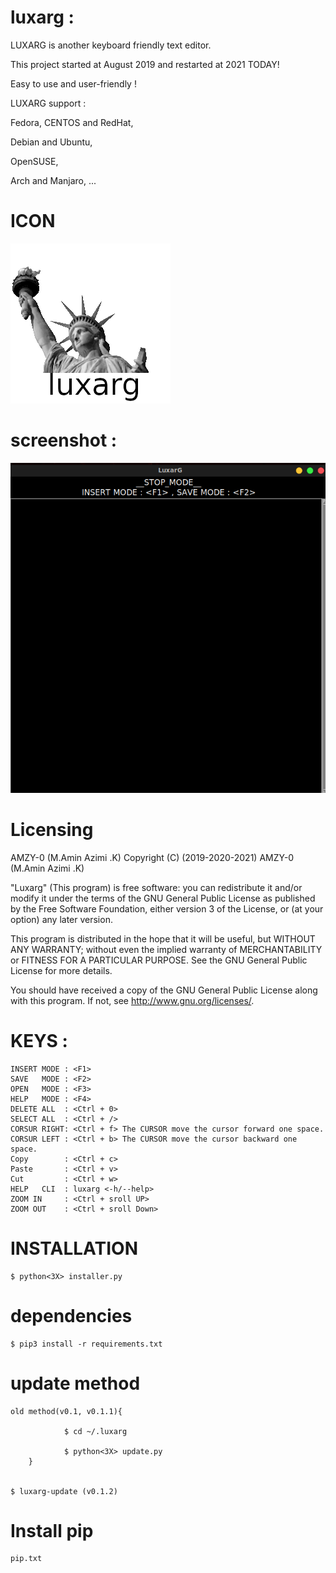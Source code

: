 # luxarg :


LUXARG is another keyboard friendly text editor.

This project started at August 2019 and restarted at 2021 TODAY!

Easy to use and user-friendly !




LUXARG support :

Fedora, CENTOS and RedHat,

Debian and Ubuntu,

OpenSUSE,

Arch and Manjaro, ...


# ICON

![ICON](icon/luxarg.png)


# screenshot :

![screenshot](screenshot/1.png)


# Licensing

AMZY-0 (M.Amin Azimi .K) 
Copyright (C) (2019-2020-2021)  AMZY-0 (M.Amin Azimi .K) 

"Luxarg" (This program) is free software: you can redistribute it and/or modify
it under the terms of the GNU General Public License as published by
the Free Software Foundation, either version 3 of the License, or
(at your option) any later version.

This program is distributed in the hope that it will be useful,
but WITHOUT ANY WARRANTY; without even the implied warranty of
MERCHANTABILITY or FITNESS FOR A PARTICULAR PURPOSE.  See the
GNU General Public License for more details.

You should have received a copy of the GNU General Public License
along with this program.  If not, see <http://www.gnu.org/licenses/>.


# KEYS : 

    INSERT MODE : <F1>
    SAVE   MODE : <F2>
    OPEN   MODE : <F3>
    HELP   MODE : <F4>
    DELETE ALL  : <Ctrl + 0>
    SELECT ALL  : <Ctrl + />
    CORSUR RIGHT: <Ctrl + f> The CURSOR move the cursor forward one space.
    CORSUR LEFT : <Ctrl + b> The CURSOR move the cursor backward one space.
    Copy        : <Ctrl + c>
    Paste       : <Ctrl + v>
    Cut         : <Ctrl + w>
    HELP   CLI  : luxarg <-h/--help>
    ZOOM IN     : <Ctrl + sroll UP>
    ZOOM OUT    : <Ctrl + sroll Down>

# INSTALLATION
    $ python<3X> installer.py

# dependencies
    $ pip3 install -r requirements.txt

# update method
	    
    old method(v0.1, v0.1.1){
		
                $ cd ~/.luxarg
    		
                $ python<3X> update.py
    	}


    $ luxarg-update (v0.1.2)


# Install pip
    pip.txt

